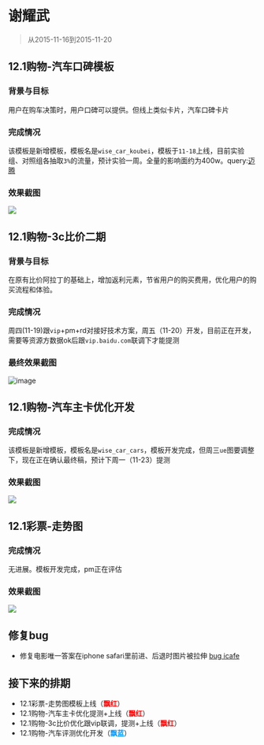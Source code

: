 # 谢耀武

> 从2015-11-16到2015-11-20

## 12.1购物-汽车口碑模板

### 背景与目标

用户在购车决策时，用户口碑可以提供。但线上类似卡片，汽车口碑卡片

### 完成情况

该模板是新增模板，模板名是`wise_car_koubei`，模板于`11-18`上线，目前实验组、对照组各抽取`3%`的流量，预计实验一周。全量的影响面约为400w。query:[迈腾](https://m.baidu.com/s?from=844b&vit=fps&word=%E8%BF%88%E8%85%BE&sid=102071&tn=iphone)

### 效果截图

![](http://gitlab.baidu.com/psfe/psdoc/uploads/9ca50f34549487d351dffb96fe3aff0d/image.png)

## 12.1购物-3c比价二期

### 背景与目标

在原有比价阿拉丁的基础上，增加返利元素，节省用户的购买费用，优化用户的购买流程和体验。

### 完成情况

周四(11-19)跟`vip`+pm+rd对接好技术方案，周五（11-20）开发，目前正在开发，需要等资源方数据ok后跟`vip.baidu.com`联调下才能提测

### 最终效果截图

![image](http://gitlab.baidu.com/psfe/psdoc/uploads/16475cdb54ccd259c4676f7d7b984a94/image.png)

## 12.1购物-汽车主卡优化开发

### 完成情况

该模板是新增模板，模板名是`wise_car_cars`，模板开发完成，但周三`ue`图要调整下，现在正在确认最终稿，预计下周一（11-23）提测

### 效果截图

![](http://gitlab.baidu.com/psfe/psdoc/uploads/7f5da2145ad9578e8902bf274b168466/image.png)

## 12.1彩票-走势图

### 完成情况

无进展。模板开发完成，pm正在评估

### 效果截图

![](http://gitlab.baidu.com/psfe/psdoc/uploads/5a7e57e9de24c58521838a5db5f28a36/image.png)

## 修复bug

* 修复电影唯一答案在iphone safari里前进、后退时图片被拉伸 [bug icafe](http://icafe.baidu.com/issue/3900999)

## 接下来的排期

* 12.1彩票-走势图模板上线（<b style="color:#f00">飘红</b>）
* 12.1购物-汽车主卡优化提测+上线（<b style="color:#f00">飘红</b>）
* 12.1购物-3c比价优化跟vip联调，提测+上线（<b style="color:#f00">飘红</b>）
* 12.1购物-汽车评测优化开发（<b style="color:#09f">飘蓝</b>）